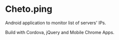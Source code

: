 Cheto.ping
==========

Android application to monitor list of servers' IPs.

Build with Cordova, jQuery and Mobile Chrome Apps.